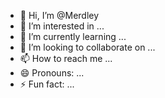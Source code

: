 - 👋 Hi, I’m @Merdley
- 👀 I’m interested in ...
- 🌱 I’m currently learning ...
- 💞️ I’m looking to collaborate on ...
- 📫 How to reach me ...
- 😄 Pronouns: ...
- ⚡ Fun fact: ...

<!---
Merdley/Merdley is a ✨ special ✨ repository because its `README.md` (this file) appears on your GitHub profile.
You can click the Preview link to take a look at your changes.
--->

